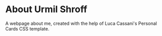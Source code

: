 # About Urmil Shroff

A webpage about me, created with the help of Luca Cassani's Personal Cards CSS template.
